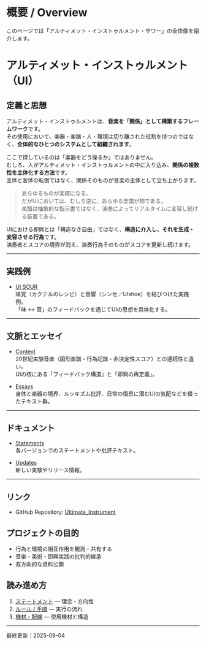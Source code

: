 # 概要 / Overview

このページでは「アルティメット・インストゥルメント・サワー」の全体像を紹介します。


# アルティメット・インストゥルメント（UI）

## 定義と思想

アルティメット・インストゥルメントは、**音楽を「関係」として構築するフレームワーク**です。  
その使用において、楽器・楽譜・人・環境は切り離された役割を持つのではなく、**全体的なひとつのシステムとして組織されます**。  

ここで探しているのは「楽器をどう操るか」ではありません。  
むしろ、人がアルティメット・インストゥルメントの中に入り込み、**関係の複数性を主体化する方法**です。  
主体と客体の転倒ではなく、関係そのものが音楽の主体として立ち上がります。  

> あらゆるものが楽譜になる。  
> だがUIにおいては、むしろ逆に、あらゆる楽譜が物である。  
> 楽譜は抽象的な指示書ではなく、演奏によってリアルタイムに変容し続ける装置である。  

UIにおける即興とは「構造なき自由」ではなく、**構造に介入し、それを生成・変容させる行為**です。  
演奏者とスコアの境界が消え、演奏行為そのものがスコアを更新し続けます。  

---

## 実践例

- [UI SOUR](docs/ui_sour.md)  
  味覚（カクテルのレシピ）と音響（シンセ／UIshoe）を結びつけた実践例。  
  「味 ↔ 音」のフィードバックを通じてUIの思想を具体化する。  

---

## 文脈とエッセイ

- [Context](docs/context.md)  
  20世紀実験音楽（図形楽譜・行為記譜・非決定性スコア）との連続性と違い。  
  UIの核にある「フィードバック構造」と「即興の再定義」。  

- [Essays](docs/essays.md)  
  身体と楽器の境界、ルッキズム批評、日常の情景に潜むUIの気配などを綴ったテキスト群。  

---

## ドキュメント

- [Statements](docs/statements.md)  
  各バージョンでのステートメントや批評テキスト。  

- [Updates](docs/updates.md)  
  新しい実験やリリース情報。  

---

## リンク

- GitHub Repository: [Ultimate_Instrument](https://github.com/Metal-Machine-Music-Kobo/Ultimate_Instrument.github.io)


## プロジェクトの目的
- 行為と環境の相互作用を観測・共有する
- 音楽・美術・即興実践の批判的継承
- 双方向的な資料公開

## 読み進め方
1. [ステートメント](statement.md) — 理念・方向性
2. [ルール / 手順](rules.md) — 実行の流れ
3. [機材・配線](hardware.md) — 使用機材と構造

---

最終更新：2025-09-04
